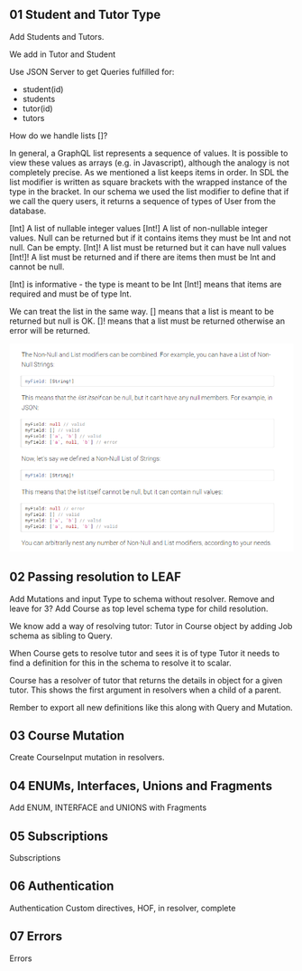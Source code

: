 ## 01 Student and Tutor Type

Add Students and Tutors.

We add in Tutor and Student

Use JSON Server to get Queries fulfilled for:

-  student(id)
-  students
-  tutor(id)
-  tutors

How do we handle lists []?

In general, a GraphQL list represents a sequence of values. It is possible to view these values as arrays (e.g. in Javascript), although the analogy is not completely precise. As we mentioned a list keeps items in order. In SDL the list modifier is written as square brackets with the wrapped instance of the type in the bracket. In our schema we used the list modifier to define that if we call the query users, it returns a sequence of types of User from the database.

[Int] A list of nullable integer values
[Int!] A list of non-nullable integer values. Null can be returned but if it contains items they must be Int and not null. Can be empty.
[Int]! A list must be returned but it can have null values
[Int!]! A list must be returned and if there are items then must be Int and cannot be null.

[Int] is informative - the type is meant to be Int
[Int!] means that items are required and must be of type Int.

We can treat the list in the same way.
[] means that a list is meant to be returned but null is OK.
[]! means that a list must be returned otherwise an error will be returned.

![gql](/_images/25-lists.png)

## 02 Passing resolution to LEAF

Add Mutations and input Type to schema without resolver. Remove and leave for 3?
Add Course as top level schema type for child resolution.

We know add a way of resolving tutor: Tutor in Course object by adding Job schema as sibling to Query.

When Course gets to resolve tutor and sees it is of type Tutor it needs to find a definition for this in the schema to resolve it to scalar.

Course has a resolver of tutor that returns the details in object for a given tutor. This shows the first argument in resolvers when a child of a parent.

Rember to export all new definitions like this along with Query and Mutation.

## 03 Course Mutation

Create CourseInput mutation in resolvers.

## 04 ENUMs, Interfaces, Unions and Fragments

Add ENUM, INTERFACE and UNIONS with Fragments

## 05 Subscriptions

Subscriptions

## 06 Authentication

Authentication
Custom directives, HOF, in resolver, complete

## 07 Errors

Errors

